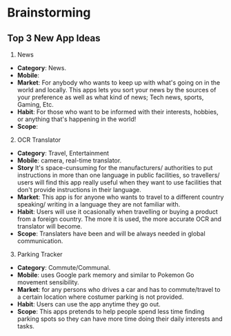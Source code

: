 # Brainstorming

## Top 3 New App Ideas
1. News
- **Category**: News.
- **Mobile**: 
- **Market**: For anybody who wants to keep up with what's going on in the world and locally. This apps lets you sort your news by the sources of your preference as well as what kind of news; Tech news, sports, Gaming, Etc.
- **Habit**: For those who want to be informed with their interests, hobbies, or anything that's happening in the world!
- **Scope**:
2. OCR Translator
- **Category**: Travel, Entertainment
- **Mobile**: camera, real-time translator. 
- **Story** It's space-cunsuming for the manufacturers/ authorities to put instructions in more than one language in public facilities, so travellers/ users will find this app really useful when they want to use facilities that don't provide instructions in their language.
- **Market**: This app is for anyone who wants to travel to a different country speaking/ writing in a language they are not familiar with.
- **Habit**: Users will use it ocasionally when travelling or buying a product from a foreign country. The more it is used, the more accurate OCR and translator will become.
- **Scope**: Translaters have been and will be always needed in global communication.
3. Parking Tracker
- **Category**: Commute/Communal.
- **Mobile**: uses Google park memory and similar to Pokemon Go movement sensibility.
- **Market**: for any persons who drives a car and has to commute/travel to a certain 
location where costumer parking is not provided.
- **Habit**: Users can use the app anytime they go out.
- **Scope**: This apps pretends to help people spend less time finding parking spots so they can have more time doing their daily interests and tasks.
